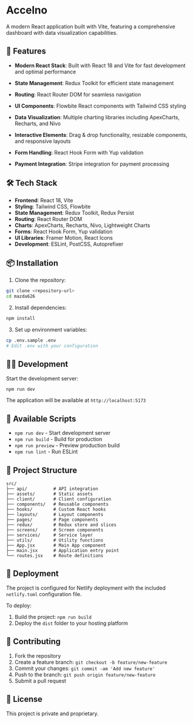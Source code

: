 # Accelno
<!-- 🚗 -->

A modern React application built with Vite, featuring a comprehensive dashboard with data visualization capabilities.

## 🚀 Features

- **Modern React Stack**: Built with React 18 and Vite for fast development and optimal performance
<!-- - **⚡ Modern React Stack**: Built with React 18 and Vite for lightning-fast development and optimal performance -->
- **State Management**: Redux Toolkit for efficient state management
<!-- - **🔄 State Management**: Redux Toolkit with persistence for efficient and reliable state management -->
- **Routing**: React Router DOM for seamless navigation
<!-- - **🧭 Routing**: React Router DOM for seamless single-page application navigation -->
- **UI Components**: Flowbite React components with Tailwind CSS styling
<!-- - **🎨 UI Components**: Beautiful Flowbite React components with Tailwind CSS styling -->
- **Data Visualization**: Multiple charting libraries including ApexCharts, Recharts, and Nivo
<!-- - **📊 Data Visualization**: Rich charting capabilities with ApexCharts, Recharts, Nivo, and Lightweight Charts -->
- **Interactive Elements**: Drag & drop functionality, resizable components, and responsive layouts
<!-- - **🎯 Interactive Elements**: Advanced drag & drop functionality, resizable components, and fully responsive layouts -->
- **Form Handling**: React Hook Form with Yup validation
<!-- - **📝 Form Handling**: Robust form management with React Hook Form and Yup validation -->
- **Payment Integration**: Stripe integration for payment processing
<!-- - **💳 Payment Integration**: Secure Stripe integration for seamless payment processing -->
<!-- - **📱 Responsive Design**: Mobile-first approach ensuring great UX across all devices -->
<!-- - **🔧 Developer Experience**: Hot module replacement, ESLint configuration, and modern tooling -->

## 🛠️ Tech Stack

- **Frontend**: React 18, Vite
- **Styling**: Tailwind CSS, Flowbite
- **State Management**: Redux Toolkit, Redux Persist
- **Routing**: React Router DOM
- **Charts**: ApexCharts, Recharts, Nivo, Lightweight Charts
- **Forms**: React Hook Form, Yup validation
- **UI Libraries**: Framer Motion, React Icons
- **Development**: ESLint, PostCSS, Autoprefixer

## 📦 Installation

1. Clone the repository:
```bash
git clone <repository-url>
cd mazda626
```

2. Install dependencies:
```bash
npm install
```

3. Set up environment variables:
```bash
cp .env.sample .env
# Edit .env with your configuration
```

## 🏃‍♂️ Development

Start the development server:
```bash
npm run dev
```

The application will be available at `http://localhost:5173`

## 🔧 Available Scripts

- `npm run dev` - Start development server
- `npm run build` - Build for production
- `npm run preview` - Preview production build
- `npm run lint` - Run ESLint

## 📁 Project Structure

```
src/
├── api/          # API integration
├── assets/       # Static assets
├── client/       # Client configuration
├── components/   # Reusable components
├── hooks/        # Custom React hooks
├── layouts/      # Layout components
├── pages/        # Page components
├── redux/        # Redux store and slices
├── screens/      # Screen components
├── services/     # Service layer
├── utils/        # Utility functions
├── App.jsx       # Main App component
├── main.jsx      # Application entry point
└── routes.jsx    # Route definitions
```

## 🚀 Deployment

The project is configured for Netlify deployment with the included `netlify.toml` configuration file.

To deploy:
1. Build the project: `npm run build`
2. Deploy the `dist` folder to your hosting platform

## 🤝 Contributing

1. Fork the repository
2. Create a feature branch: `git checkout -b feature/new-feature`
3. Commit your changes: `git commit -am 'Add new feature'`
4. Push to the branch: `git push origin feature/new-feature`
5. Submit a pull request

## 📄 License

This project is private and proprietary.

